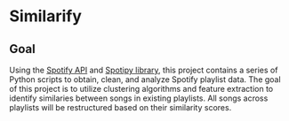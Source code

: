 # Similarify 

## Goal
Using the [Spotify API](https://developer.spotify.com/) and [Spotipy library](https://spotipy.readthedocs.io/en/2.24.0/), this project contains a series of Python scripts to obtain, clean, and analyze Spotify playlist data. The goal of this project is to utilize clustering algorithms and feature extraction to identify similaries between songs in existing playlists. All songs across playlists will be restructured based on their similarity scores. 